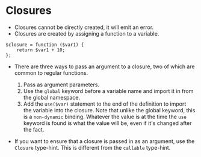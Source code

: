 # Closures

- Closures cannot be directly created, it will emit an error.
- Closures are created by assigning a function to a variable.
```
$closure = function ($var1) {
    return $var1 + 10;
};
```
- There are three ways to pass an argument to a closure, two of which are common to regular functions.
    1. Pass as argument parameters.
    2. Use the `global` keyword before a variable name and import it in from the global namespace.
    3. Add the `use($var)` statement to the end of the definition to import the variable into the closure.  Note that unlike the global keyword, this is a `non-dynamic` binding.  Whatever the value is at the time the `use` keyword is found is what the value will be, even if it's changed after the fact.

- If you want to ensure that a closure is passed in as an argument, use the `Closure` type-hint.  This is different from the `callable` type-hint.

